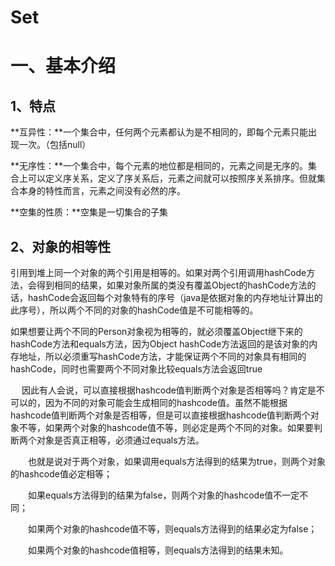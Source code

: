# **Set**

# **一、基本介绍**

## **1、特点**

**互异性：**一个集合中，任何两个元素都认为是不相同的，即每个元素只能出现一次。（包括null）

**无序性：**一个集合中，每个元素的地位都是相同的，元素之间是无序的。集合上可以定义序关系，定义了序关系后，元素之间就可以按照序关系排序。但就集合本身的特性而言，元素之间没有必然的序。

**空集的性质：**空集是一切集合的子集 

## **2、对象的相等性**

引用到堆上同一个对象的两个引用是相等的。如果对两个引用调用hashCode方法，会得到相同的结果，如果对象所属的类没有覆盖Object的hashCode方法的话，hashCode会返回每个对象特有的序号（java是依据对象的内存地址计算出的此序号），所以两个不同的对象的hashCode值是不可能相等的。

如果想要让两个不同的Person对象视为相等的，就必须覆盖Object继下来的hashCode方法和equals方法，因为Object hashCode方法返回的是该对象的内存地址，所以必须重写hashCode方法，才能保证两个不同的对象具有相同的hashCode，同时也需要两个不同对象比较equals方法会返回true

　	因此有人会说，可以直接根据hashcode值判断两个对象是否相等吗？肯定是不可以的，因为不同的对象可能会生成相同的hashcode值。虽然不能根据hashcode值判断两个对象是否相等，但是可以直接根据hashcode值判断两个对象不等，如果两个对象的hashcode值不等，则必定是两个不同的对象。如果要判断两个对象是否真正相等，必须通过equals方法。

　　也就是说对于两个对象，如果调用equals方法得到的结果为true，则两个对象的hashcode值必定相等；

　　如果equals方法得到的结果为false，则两个对象的hashcode值不一定不同；

　　如果两个对象的hashcode值不等，则equals方法得到的结果必定为false；

　　如果两个对象的hashcode值相等，则equals方法得到的结果未知。